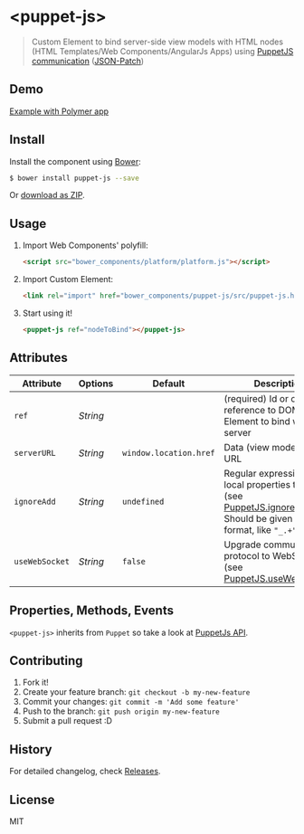 # &lt;puppet-js&gt;

> Custom Element to bind server-side view models with HTML nodes (HTML Templates/Web Components/AngularJs Apps) using [PuppetJS](https://github.com/PuppetJs/PuppetJs) [communication](https://github.com/PuppetJs/PuppetJs/wiki/Server-communication) ([JSON-Patch](http://tools.ietf.org/html/rfc6902))

## Demo

[Example with Polymer app](http://PuppetJs.github.io/puppet-js/examples/polymer/)

## Install

Install the component using [Bower](http://bower.io/):

```sh
$ bower install puppet-js --save
```

Or [download as ZIP](https://github.com/PuppetJs/puppet-js/archive/master.zip).

## Usage

1. Import Web Components' polyfill:

    ```html
    <script src="bower_components/platform/platform.js"></script>
    ```

2. Import Custom Element:

    ```html
    <link rel="import" href="bower_components/puppet-js/src/puppet-js.html">
    ```

3. Start using it!

    ```html
    <puppet-js ref="nodeToBind"></puppet-js>
    ```

## Attributes

Attribute      | Options     | Default                | Description
---            | ---         | ---                    | ---
`ref`          | *String*    |                        | (required) Id or object reference to DOM Element to bind with server
`serverURL`    | *String*    | `window.location.href` | Data (view model) server URL
`ignoreAdd`    | *String*    | `undefined`            | Regular expression with local properties to ignore (see [PuppetJS.ignoreAdd](https://github.com/PuppetJs/PuppetJs#ignoring-local-changes-ignoreadd)). Should be given in string format, like `"_.+"`.
`useWebSocket` | *String*    | `false`                | Upgrade communication protocol to WebSocket (see [PuppetJS.useWebSocket](https://github.com/PuppetJs/PuppetJs#upgrading-to-websocket-usewebsocket))

## Properties, Methods, Events

`<puppet-js>` inherits from `Puppet` so take a look at [PuppetJs API](https://github.com/PuppetJs/PuppetJs).

## Contributing

1. Fork it!
2. Create your feature branch: `git checkout -b my-new-feature`
3. Commit your changes: `git commit -m 'Add some feature'`
4. Push to the branch: `git push origin my-new-feature`
5. Submit a pull request :D

## History

For detailed changelog, check [Releases](https://github.com/PuppetJs/puppet-js/releases).

## License

MIT

